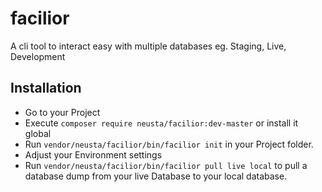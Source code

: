 # facilior
A cli tool to interact easy with multiple databases eg. Staging, Live, Development

## Installation

  - Go to your Project
  - Execute `composer require neusta/facilior:dev-master` or install it global
  - Run `vendor/neusta/facilior/bin/facilior init` in your Project folder.
  - Adjust your Environment settings
  - Run `vendor/neusta/facilior/bin/facilior pull live local` to pull a database dump from your live Database to your local database.

  
  
  
